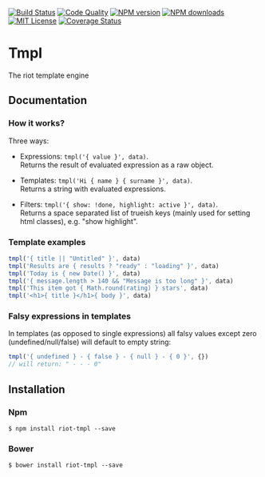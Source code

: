 [![Build Status][travis-image]][travis-url]
[![Code Quality][codeclimate-image]][codeclimate-url]
[![NPM version][npm-version-image]][npm-url]
[![NPM downloads][npm-downloads-image]][npm-url]
[![MIT License][license-image]][license-url]
[![Coverage Status][coverage-image]][coverage-url]

# Tmpl

The riot template engine

## Documentation

### How it works?


Three ways:

- Expressions: `tmpl('{ value }', data)`.<br />
  Returns the result of evaluated expression as a raw object.

- Templates: `tmpl('Hi { name } { surname }', data)`.<br />
  Returns a string with evaluated expressions.

- Filters: `tmpl('{ show: !done, highlight: active }', data)`.<br />
  Returns a space separated list of trueish keys (mainly used for setting html classes), e.g. "show highlight".


### Template examples

```js
tmpl('{ title || "Untitled" }', data)
tmpl('Results are { results ? "ready" : "loading" }', data)
tmpl('Today is { new Date() }', data)
tmpl('{ message.length > 140 && "Message is too long" }', data)
tmpl('This item got { Math.round(rating) } stars', data)
tmpl('<h1>{ title }</h1>{ body }', data)
```


### Falsy expressions in templates

In templates (as opposed to single expressions) all falsy values
except zero (undefined/null/false) will default to empty string:

```js
tmpl('{ undefined } - { false } - { null } - { 0 }', {})
// will return: " - - - 0"
```

## Installation

### Npm

`$ npm install riot-tmpl --save`

### Bower

`$ bower install riot-tmpl --save`

[travis-image]:https://img.shields.io/travis/riot/tmpl.svg?style=flat-square
[travis-url]:https://travis-ci.org/riot/tmpl

[license-image]:http://img.shields.io/badge/license-MIT-000000.svg?style=flat-square
[license-url]:LICENSE.txt

[npm-version-image]:http://img.shields.io/npm/v/riot-tmpl.svg?style=flat-square
[npm-downloads-image]:http://img.shields.io/npm/dm/riot-tmpl.svg?style=flat-square
[npm-url]:https://npmjs.org/package/riot-tmpl

[coverage-image]:https://img.shields.io/coveralls/riot/tmpl/master.svg?style=flat-square
[coverage-url]:https://coveralls.io/r/riot/tmpl/?branch=master

[codeclimate-image]:https://img.shields.io/codeclimate/github/riot/tmpl.svg?style=flat-square
[codeclimate-url]:https://codeclimate.com/github/riot/tmpl
